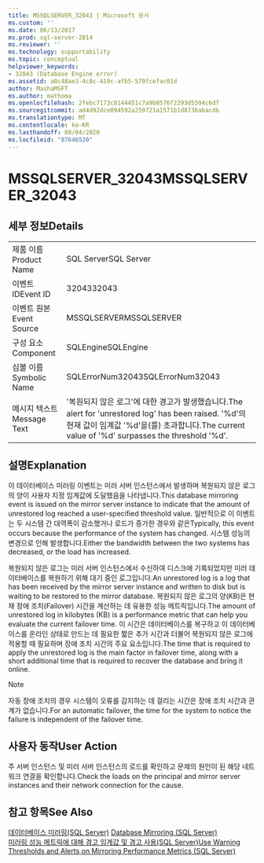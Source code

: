 ```yaml
---
title: MSSQLSERVER_32043 | Microsoft 문서
ms.custom: ''
ms.date: 06/13/2017
ms.prod: sql-server-2014
ms.reviewer: ''
ms.technology: supportability
ms.topic: conceptual
helpviewer_keywords:
- 32043 (Database Engine error)
ms.assetid: a0c48ae3-4c8c-419c-afb5-579fcefac01d
author: MashaMSFT
ms.author: mathoma
ms.openlocfilehash: 2febc7173c8144451c7a9b0576f2293d5594c6df
ms.sourcegitcommit: ad4d92dce894592a259721a1571b1d8736abacdb
ms.translationtype: MT
ms.contentlocale: ko-KR
ms.lasthandoff: 08/04/2020
ms.locfileid: "87646520"
---
```

# <a name="mssqlserver_32043"></a><span data-ttu-id="a4f0c-102">MSSQLSERVER_32043</span><span class="sxs-lookup"><span data-stu-id="a4f0c-102">MSSQLSERVER_32043</span></span>
    
## <a name="details"></a><span data-ttu-id="a4f0c-103">세부 정보</span><span class="sxs-lookup"><span data-stu-id="a4f0c-103">Details</span></span>  
  
|||  
|-|-|  
|<span data-ttu-id="a4f0c-104">제품 이름</span><span class="sxs-lookup"><span data-stu-id="a4f0c-104">Product Name</span></span>|<span data-ttu-id="a4f0c-105">SQL Server</span><span class="sxs-lookup"><span data-stu-id="a4f0c-105">SQL Server</span></span>|  
|<span data-ttu-id="a4f0c-106">이벤트 ID</span><span class="sxs-lookup"><span data-stu-id="a4f0c-106">Event ID</span></span>|<span data-ttu-id="a4f0c-107">32043</span><span class="sxs-lookup"><span data-stu-id="a4f0c-107">32043</span></span>|  
|<span data-ttu-id="a4f0c-108">이벤트 원본</span><span class="sxs-lookup"><span data-stu-id="a4f0c-108">Event Source</span></span>|<span data-ttu-id="a4f0c-109">MSSQLSERVER</span><span class="sxs-lookup"><span data-stu-id="a4f0c-109">MSSQLSERVER</span></span>|  
|<span data-ttu-id="a4f0c-110">구성 요소</span><span class="sxs-lookup"><span data-stu-id="a4f0c-110">Component</span></span>|<span data-ttu-id="a4f0c-111">SQLEngine</span><span class="sxs-lookup"><span data-stu-id="a4f0c-111">SQLEngine</span></span>|  
|<span data-ttu-id="a4f0c-112">심볼 이름</span><span class="sxs-lookup"><span data-stu-id="a4f0c-112">Symbolic Name</span></span>|<span data-ttu-id="a4f0c-113">SQLErrorNum32043</span><span class="sxs-lookup"><span data-stu-id="a4f0c-113">SQLErrorNum32043</span></span>|  
|<span data-ttu-id="a4f0c-114">메시지 텍스트</span><span class="sxs-lookup"><span data-stu-id="a4f0c-114">Message Text</span></span>|<span data-ttu-id="a4f0c-115">'복원되지 않은 로그'에 대한 경고가 발생했습니다.</span><span class="sxs-lookup"><span data-stu-id="a4f0c-115">The alert for 'unrestored log' has been raised.</span></span> <span data-ttu-id="a4f0c-116">'%d'의 현재 값이 임계값 '%d'을(를) 초과합니다.</span><span class="sxs-lookup"><span data-stu-id="a4f0c-116">The current value of '%d' surpasses the threshold '%d'.</span></span>|  
  
## <a name="explanation"></a><span data-ttu-id="a4f0c-117">설명</span><span class="sxs-lookup"><span data-stu-id="a4f0c-117">Explanation</span></span>  
 <span data-ttu-id="a4f0c-118">이 데이터베이스 미러링 이벤트는 미러 서버 인스턴스에서 발생하며 복원되지 않은 로그의 양이 사용자 지정 임계값에 도달했음을 나타냅니다.</span><span class="sxs-lookup"><span data-stu-id="a4f0c-118">This database mirroring event is issued on the mirror server instance to indicate that the amount of unrestored log reached a user-specified threshold value.</span></span> <span data-ttu-id="a4f0c-119">일반적으로 이 이벤트는 두 시스템 간 대역폭이 감소했거나 로드가 증가한 경우와 같은</span><span class="sxs-lookup"><span data-stu-id="a4f0c-119">Typically, this event occurs because the performance of the system has changed.</span></span> <span data-ttu-id="a4f0c-120">시스템 성능의 변경으로 인해 발생합니다.</span><span class="sxs-lookup"><span data-stu-id="a4f0c-120">Either the bandwidth between the two systems has decreased, or the load has increased.</span></span>  
  
 <span data-ttu-id="a4f0c-121">복원되지 않은 로그는 미러 서버 인스턴스에서 수신하여 디스크에 기록되었지만 미러 데이터베이스를 복원하기 위해 대기 중인 로그입니다.</span><span class="sxs-lookup"><span data-stu-id="a4f0c-121">An unrestored log is a log that has been received by the mirror server instance and written to disk but is waiting to be restored to the mirror database.</span></span> <span data-ttu-id="a4f0c-122">복원되지 않은 로그의 양(KB)은 현재 장애 조치(Failover) 시간을 계산하는 데 유용한 성능 메트릭입니다.</span><span class="sxs-lookup"><span data-stu-id="a4f0c-122">The amount of unrestored log in kilobytes (KB) is a performance metric that can help you evaluate the current failover time.</span></span> <span data-ttu-id="a4f0c-123">이 시간은 데이터베이스를 복구하고 이 데이터베이스를 온라인 상태로 만드는 데 필요한 짧은 추가 시간과 더불어 복원되지 않은 로그에 적용할 때 필요하며 장애 조치 시간의 주요 요소입니다.</span><span class="sxs-lookup"><span data-stu-id="a4f0c-123">The time that is required to apply the unrestored log is the main factor in failover time, along with a short additional time that is required to recover the database and bring it online.</span></span>  
  
> [!NOTE]  
>  <span data-ttu-id="a4f0c-124">자동 장애 조치의 경우 시스템이 오류를 감지하는 데 걸리는 시간은 장애 조치 시간과 관계가 없습니다.</span><span class="sxs-lookup"><span data-stu-id="a4f0c-124">For an automatic failover, the time for the system to notice the failure is independent of the failover time.</span></span>  
  
## <a name="user-action"></a><span data-ttu-id="a4f0c-125">사용자 동작</span><span class="sxs-lookup"><span data-stu-id="a4f0c-125">User Action</span></span>  
 <span data-ttu-id="a4f0c-126">주 서버 인스턴스 및 미러 서버 인스턴스의 로드를 확인하고 문제의 원인이 된 해당 네트워크 연결을 확인합니다.</span><span class="sxs-lookup"><span data-stu-id="a4f0c-126">Check the loads on the principal and mirror server instances and their network connection for the cause.</span></span>  
  
## <a name="see-also"></a><span data-ttu-id="a4f0c-127">참고 항목</span><span class="sxs-lookup"><span data-stu-id="a4f0c-127">See Also</span></span>  
 <span data-ttu-id="a4f0c-128">[데이터베이스 미러링&#40;SQL Server&#41;](../../database-engine/database-mirroring/database-mirroring-sql-server.md) </span><span class="sxs-lookup"><span data-stu-id="a4f0c-128">[Database Mirroring &#40;SQL Server&#41;](../../database-engine/database-mirroring/database-mirroring-sql-server.md) </span></span>  
 [<span data-ttu-id="a4f0c-129">미러링 성능 메트릭에 대해 경고 임계값 및 경고 사용&#40;SQL Server&#41;</span><span class="sxs-lookup"><span data-stu-id="a4f0c-129">Use Warning Thresholds and Alerts on Mirroring Performance Metrics &#40;SQL Server&#41;</span></span>](../../database-engine/database-mirroring/use-warning-thresholds-and-alerts-on-mirroring-performance-metrics-sql-server.md)  
  
  

